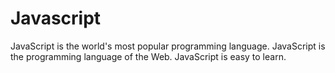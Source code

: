 # Javascript

JavaScript is the world's most popular programming language. JavaScript is the programming language of the Web. JavaScript is easy to learn.
